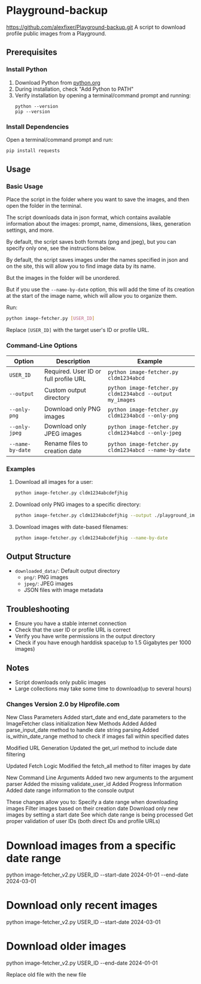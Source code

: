 # Playground-backup
https://github.com/alexfixer/Playground-backup.git
A script to download profile public images from a Playground.

## Prerequisites

### Install Python
1. Download Python from [python.org](https://www.python.org/downloads/)
2. During installation, check "Add Python to PATH"
3. Verify installation by opening a terminal/command prompt and running:
   ```
   python --version
   pip --version
   ```

### Install Dependencies
Open a terminal/command prompt and run:
```bash
pip install requests
```

## Usage

### Basic Usage
Place the script in the folder where you want to save the images, and then open the folder in the terminal.

The script downloads data in json format, which contains available information about the images: prompt, name, dimensions, likes, generation settings, and more.

By default, the script saves both formats (png and jpeg), but you can specify only one, see the instructions below.

By default, the script saves images under the names specified in json and on the site, this will allow you to find image data by its name.

But the images in the folder will be unordered.

But if you use the `--name-by-date` option, this will add the time of its creation at the start of the image name, which will allow you to organize them.

Run:
```bash
python image-fetcher.py [USER_ID]
```
Replace `[USER_ID]` with the target user's ID or profile URL.

### Command-Line Options

| Option | Description | Example |
|--------|-------------|---------|
| `USER_ID` | Required. User ID or full profile URL | `python image-fetcher.py cldm1234abcd` |
| `--output` | Custom output directory | `python image-fetcher.py cldm1234abcd --output my_images` |
| `--only-png` | Download only PNG images | `python image-fetcher.py cldm1234abcd --only-png` |
| `--only-jpeg` | Download only JPEG images | `python image-fetcher.py cldm1234abcd --only-jpeg` |
| `--name-by-date` | Rename files to creation date | `python image-fetcher.py cldm1234abcd --name-by-date` |

### Examples

1. Download all images for a user:
   ```bash
   python image-fetcher.py cldm1234abcdefjhig
   ```

2. Download only PNG images to a specific directory:
   ```bash
   python image-fetcher.py cldm1234abcdefjhig --output ./playground_images --only-png
   ```

3. Download images with date-based filenames:
   ```bash
   python image-fetcher.py cldm1234abcdefjhig --name-by-date
   ```

## Output Structure
- `downloaded_data/`: Default output directory
  - `png/`: PNG images
  - `jpeg/`: JPEG images
  - JSON files with image metadata

## Troubleshooting
- Ensure you have a stable internet connection
- Check that the user ID or profile URL is correct
- Verify you have write permissions in the output directory
- Check if you have enough harddisk space(up to 1.5 Gigabytes per 1000 images)

## Notes
- Script downloads only public images
- Large collections may take some time to download(up to several hours)


### Changes Version 2.0 by Hiprofile.com 

New Class Parameters
Added start_date and end_date parameters to the ImageFetcher class initialization
New Methods Added
Added parse_input_date method to handle date string parsing
Added is_within_date_range method to check if images fall within specified dates

Modified URL Generation
Updated the get_url method to include date filtering

Updated Fetch Logic
Modified the fetch_all method to filter images by date

New Command Line Arguments
Added two new arguments to the argument parser
Added the missing validate_user_id 
Added Progress Information
Added date range information to the console output

These changes allow you to:
Specify a date range when downloading images
Filter images based on their creation date
Download only new images by setting a start date
See which date range is being processed
Get proper validation of user IDs (both direct IDs and profile URLs)

# Download images from a specific date range
python image-fetcher_v2.py USER_ID --start-date 2024-01-01 --end-date 2024-03-01

# Download only recent images
python image-fetcher_v2.py USER_ID --start-date 2024-03-01

# Download older images
python image-fetcher_v2.py USER_ID --end-date 2024-01-01

Replace old file with the new file
